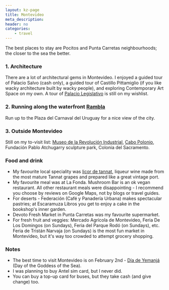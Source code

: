 ```yaml
---
layout: kz-page
title: Montevideo
meta_description: 
header: no
categories:
    - travel
---
```


The best places to stay are Pocitos and Punta Carretas neighbourhoods; the closer to the sea the better.

### 1. Architecture

There are a lot of architectural gems in Montevideo. I enjoyed a guided tour of Palacio Salvo (cash only), a guided tour of Castillo Pittamiglio (if you like wacky architecture built by wacky people), and exploring Contemporary Art Space on my own. A tour of [Palacio Legislativo](https://parlamento.gub.uy/sobreelparlamento/palacio/visitas) is still on my wishlist.

### 2. Running along the waterfront [Rambla](https://en.wikipedia.org/wiki/Rambla_of_Montevideo)

Run up to the Plaza del Carnaval del Uruguay for a nice view of the city.

### 3. Outside Montevideo

Still on my to-visit list: [Museo de la Revolución Industrial](https://whc.unesco.org/en/list/1464/gallery/), [Cabo Polonio](https://en.wikipedia.org/wiki/Cabo_Polonio), Fundación Pablo Atchugarry sculpture park, Colonia del Sacramento.

### Food and drink

* My favourite local speciality was [licor de tannat](https://familiadeicas.com/en/portfolio-items/licor-de-tannat/), liqueur wine made from the most mature Tannat grapes and prepared like a great vintage port.
* My favourite meal was at La Fonda. Mushroom Bar is an ok vegan restaurant. All other restaurant meals were disappointing - I recommend you choose by reviews on Google Maps, not by blogs or travel guides.
* For deserts - Federación (Café y Panadería Urbana) makes spectacular pastries; at Escaramuza Libros you get to enjoy a cake in the bookshop's inner garden.
* Devoto Fresh Market in Punta Carretas was my favourite supermarket. 
* For fresh fruit and veggies: Mercado Agrícola de Montevideo, Feria De Los Domingos (on Sundays), Feria del Parque Rodó (on Sundays), etc. Feria de Tristán Narvaja (on Sundays) is the most fun market in Montevideo, but it's way too crowded to attempt grocery shopping.

### Notes

* The best time to visit Montevideo is on February 2nd - [Día de Yemanjá](https://www.guruguay.com/es/festivales-de-uruguay-dia-de-la-diosa-del-mar/) (Day of the Goddess of the Sea). 
* I was planning to buy Antel sim card, but I never did. 
* You can buy a top-up card for buses, but they take cash (and give change) too.
